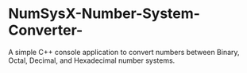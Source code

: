 # NumSysX-Number-System-Converter-
 A simple C++ console application to convert numbers between Binary, Octal, Decimal, and Hexadecimal number systems.
